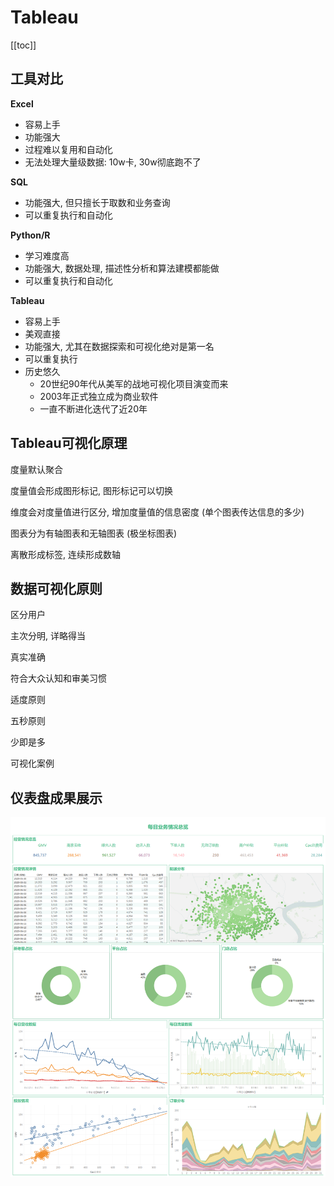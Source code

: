 # Tableau

[[toc]]

## 工具对比

**Excel**
- 容易上手
- 功能强大
- 过程难以复用和自动化
- 无法处理大量级数据: 10w卡, 30w彻底跑不了

**SQL**
-  功能强大, 但只擅长于取数和业务查询
- 可以重复执行和自动化

**Python/R**
- 学习难度高
- 功能强大, 数据处理, 描述性分析和算法建模都能做
- 可以重复执行和自动化

**Tableau**
- 容易上手
- 美观直接
- 功能强大, 尤其在数据探索和可视化绝对是第一名
- 可以重复执行
- 历史悠久
  - 20世纪90年代从美军的战地可视化项目演变而来
  - 2003年正式独立成为商业软件
  - 一直不断进化迭代了近20年


## Tableau可视化原理

度量默认聚合

度量值会形成图形标记, 图形标记可以切换

维度会对度量值进行区分, 增加度量值的信息密度 (单个图表传达信息的多少)

图表分为有轴图表和无轴图表 (极坐标图表)

离散形成标签, 连续形成数轴

## 数据可视化原则

区分用户

主次分明, 详略得当

真实准确

符合大众认知和审美习惯

适度原则

五秒原则

少即是多

可视化案例

## 仪表盘成果展示

![tableau-daily](../../assets/images/tableau-daily.png)